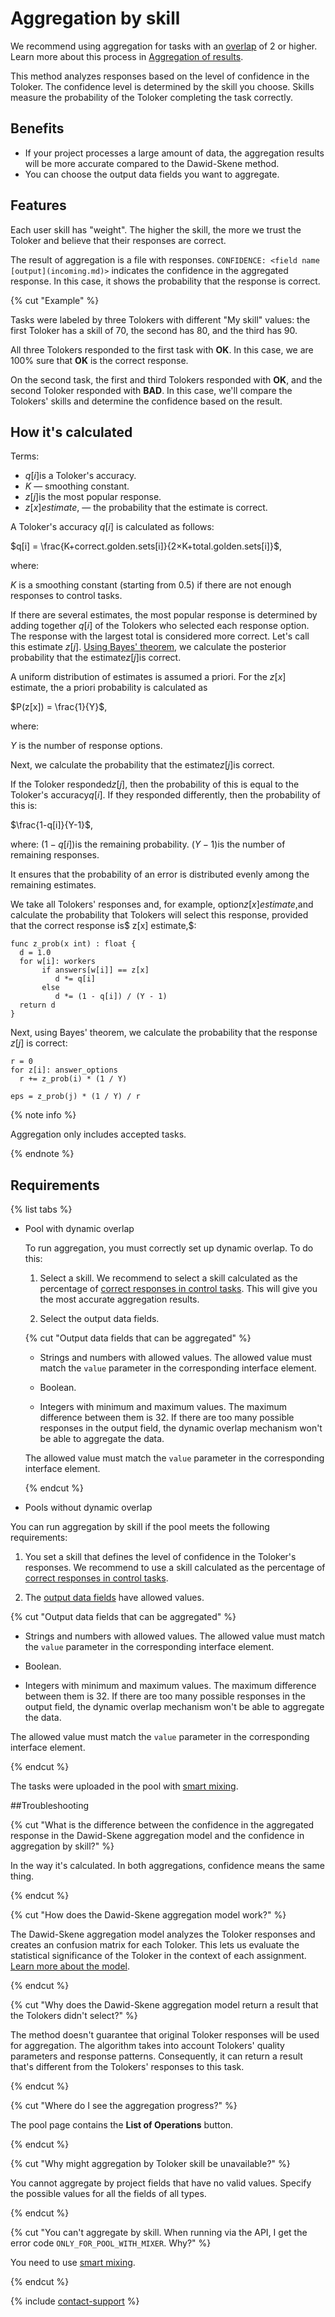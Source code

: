 # Aggregation by skill

We recommend using aggregation for tasks with an [overlap](../glossary.md#overlap) of 2 or higher. Learn more about this process in [Aggregation of results](result-aggregation.md).

This method analyzes responses based on the level of confidence in the Toloker. The confidence level is determined by the skill you choose. Skills measure the probability of the Toloker completing the task correctly.

## Benefits

- If your project processes a large amount of data, the aggregation results will be more accurate compared to the Dawid-Skene method.
- You can choose the output data fields you want to aggregate.

## Features

Each user skill has "weight". The higher the skill, the more we trust the Toloker and believe that their responses are correct.

The result of aggregation is a file with responses. `CONFIDENCE: <field name [output](incoming.md)>` indicates the confidence in the aggregated response. In this case, it shows the probability that the response is correct.

{% cut "Example" %}

Tasks were labeled by three Tolokers with different "My skill" values: the first Toloker has a skill of 70, the second has 80, and the third has 90.

All three Tolokers responded to the first task with **OK**. In this case, we are 100% sure that **OK** is the correct response.

On the second task, the first and third Tolokers responded with **OK**, and the second Toloker responded with **BAD**. In this case, we'll compare the Tolokers' skills and determine the confidence based on the result.
            
## How it's calculated

Terms:

- $q[i]$is a Toloker's accuracy.
- $K$ — smoothing constant.
- $z[j]$is the most popular response.
- $z[x] estimate,$ — the probability that the estimate is correct.
                
A Toloker's accuracy $q[i]$ is calculated as follows:

$q[i] = \frac{K+correct.golden.sets[i]}{2×K+total.golden.sets[i]}$,

where:

$K$ is a smoothing constant (starting from 0.5) if there are not enough responses to control tasks.

If there are several estimates, the most popular response is determined by adding together $q[i]$ of the Tolokers who selected each response option. The response with the largest total is considered more correct. Let's call this estimate $z[j]$.
[Using Bayes' theorem](https://en.wikipedia.org/wiki/Bayes%27_theorem), we calculate the posterior probability that the estimate$z[j]$is correct.

A uniform distribution of estimates is assumed a priori. For the $z[x]$ estimate, the a priori probability is calculated as

$P(z[x]) = \frac{1}{Y}$,

where:

$Y$ is the number of response options.

Next, we calculate the probability that the estimate$z[j]$is correct.

If the Toloker responded$z[j]$, then the probability of this is equal to the Toloker's accuracy$q[i]$. If they responded differently, then the probability of this is:

$\frac{1-q[i]}{Y-1}$,

where:
$(1 - q[i])$is the remaining probability.
$(Y - 1)$is the number of remaining responses.

It ensures that the probability of an error is distributed evenly among the remaining estimates.

We take all Tolokers' responses and, for example, option$z[x] estimate,$and calculate the probability that Tolokers will select this response, provided that the correct response is$ z[x] estimate,$:

```
func z_prob(x int) : float {
  d = 1.0
  for w[i]: workers
       if answers[w[i]] == z[x]
          d *= q[i]
       else
          d *= (1 - q[i]) / (Y - 1)
  return d
}
```

Next, using Bayes' theorem, we calculate the probability that the response $z[j]$ is correct:

```                
r = 0
for z[i]: answer_options
  r += z_prob(i) * (1 / Y)

eps = z_prob(j) * (1 / Y) / r
```

{% note info %}

Aggregation only includes accepted tasks.

{% endnote %}

## Requirements

{% list tabs %}
- Pool with dynamic overlap

    To run aggregation, you must correctly set up dynamic overlap. To do this:

    1. Select a skill. We recommend to select a skill calculated as the percentage of [correct responses in control tasks](goldenset.md). This will give you the most accurate aggregation results.

    1. Select the output data fields.

    {% cut "Output data fields that can be aggregated" %}

    - Strings and numbers with allowed values.
      The allowed value must match the `value` parameter in the corresponding interface element.

    - Boolean.

    - Integers with minimum and maximum values. The maximum difference between them is 32.
      If there are too many possible responses in the output field, the dynamic overlap mechanism won't be able to aggregate the data.

    The allowed value must match the `value` parameter in the corresponding interface element.
    
    {% endcut %}

- Pools without dynamic overlap

You can run aggregation by skill if the pool meets the following requirements:

1. You set a skill that defines the level of confidence in the Toloker's responses. We recommend to use a skill calculated as the percentage of [correct responses in control tasks](goldenset.md).

1. The [output data fields](incoming.md) have allowed values.

{% cut "Output data fields that can be aggregated" %}

- Strings and numbers with allowed values.
  The allowed value must match the `value` parameter in the corresponding interface element.

- Boolean.

- Integers with minimum and maximum values. The maximum difference between them is 32.
  If there are too many possible responses in the output field, the dynamic overlap mechanism won't be able to aggregate the data.

The allowed value must match the `value` parameter in the corresponding interface element.

{% endcut %}

The tasks were uploaded in the pool with [smart mixing](distribute-tasks-by-pages.md#smart-mixing).

##Troubleshooting
    
{% cut "What is the difference between the confidence in the aggregated response in the Dawid-Skene aggregation model and the confidence in aggregation by skill?" %}

In the way it's calculated. In both aggregations, confidence means the same thing.

{% endcut %}

{% cut "How does the Dawid-Skene aggregation model work?" %}

The Dawid-Skene aggregation model analyzes the Toloker responses and creates an confusion matrix for each Toloker. This lets us evaluate the statistical significance of the Toloker in the context of each assignment. [Learn more about the model](https://www.jstor.org/stable/2346806).

{% endcut %}

{% cut "Why does the Dawid-Skene aggregation model return a result that the Tolokers didn't select?" %}

The method doesn't guarantee that original Toloker responses will be used for aggregation. The algorithm takes into account Tolokers' quality parameters and response patterns. Consequently, it can return a result that's different from the Tolokers' responses to this task.

{% endcut %}

{% cut "Where do I see the aggregation progress?" %}

The pool page contains the **List of Operations** button.

{% endcut %}

{% cut "Why might aggregation by Toloker skill be unavailable?" %}

You cannot aggregate by project fields that have no valid values. Specify the possible values for all the fields of all types.

{% endcut %}

{% cut "You can't aggregate by skill. When running via the API, I get the error code `ONLY_FOR_POOL_WITH_MIXER`. Why?" %}

You need to use [smart mixing](../concepts/distribute-tasks-by-pages.md#smart-mixing).

{% endcut %}

{% include [contact-support](../_includes/contact-support-help.md) %}